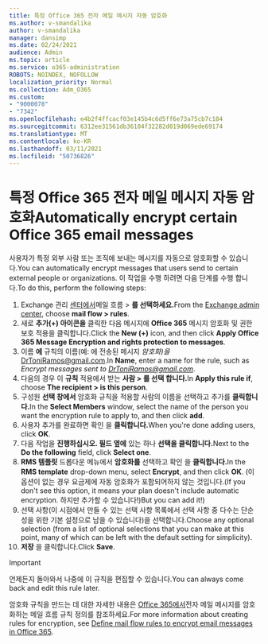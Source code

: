 ```yaml
---
title: 특정 Office 365 전자 메일 메시지 자동 암호화
ms.author: v-smandalika
author: v-smandalika
manager: dansimp
ms.date: 02/24/2021
audience: Admin
ms.topic: article
ms.service: o365-administration
ROBOTS: NOINDEX, NOFOLLOW
localization_priority: Normal
ms.collection: Adm_O365
ms.custom:
- "9000078"
- "7342"
ms.openlocfilehash: e4b2f4ffcacf03e145b4c6d5ff6e73a75cb7c184
ms.sourcegitcommit: 6312ee31561db36104f32282d019d069ede69174
ms.translationtype: MT
ms.contentlocale: ko-KR
ms.lasthandoff: 03/11/2021
ms.locfileid: "50736826"
---
```

# <a name="automatically-encrypt-certain-office-365-email-messages"></a><span data-ttu-id="9f388-102">특정 Office 365 전자 메일 메시지 자동 암호화</span><span class="sxs-lookup"><span data-stu-id="9f388-102">Automatically encrypt certain Office 365 email messages</span></span>

<span data-ttu-id="9f388-103">사용자가 특정 외부 사람 또는 조직에 보내는 메시지를 자동으로 암호화할 수 있습니다.</span><span class="sxs-lookup"><span data-stu-id="9f388-103">You can automatically encrypt messages that users send to certain external people or organizations.</span></span> <span data-ttu-id="9f388-104">이 작업을 수행 하려면 다음 단계를 수행 합니다.</span><span class="sxs-lookup"><span data-stu-id="9f388-104">To do this, perform the following steps:</span></span>

1. <span data-ttu-id="9f388-105">Exchange 관리 [센터에서](https://outlook.office365.com/ecp/)메일 흐름 > **를 선택하세요.**</span><span class="sxs-lookup"><span data-stu-id="9f388-105">From the [Exchange admin center](https://outlook.office365.com/ecp/), choose **mail flow > rules**.</span></span> 
2. <span data-ttu-id="9f388-106">새로 **추가(+) 아이콘을** 클릭한 다음 메시지에 **Office 365** 메시지 암호화 및 권한 보호 적용을 클릭합니다.</span><span class="sxs-lookup"><span data-stu-id="9f388-106">Click the **New (+)** icon, and then click **Apply Office 365 Message Encryption and rights protection to messages**.</span></span>
3. <span data-ttu-id="9f388-107">이름 **에** 규칙의 이름(예: 에 전송된 메시지 *암호화)을* DrToniRamos@gmail.com.</span><span class="sxs-lookup"><span data-stu-id="9f388-107">In **Name**, enter a name for the rule, such as *Encrypt messages sent to DrToniRamos@gmail.com*.</span></span>
4. <span data-ttu-id="9f388-108">다음의 경우 이 **규칙** 적용에서 받는 **사람 > 를 선택 합니다.**</span><span class="sxs-lookup"><span data-stu-id="9f388-108">In **Apply this rule if**, choose **The recipient > is this person**.</span></span> 
5. <span data-ttu-id="9f388-109">구성원 **선택 창에서** 암호화 규칙을 적용할 사람의 이름을 선택하고 추가를 **클릭합니다.**</span><span class="sxs-lookup"><span data-stu-id="9f388-109">In the **Select Members** window, select the name of the person you want the encryption rule to apply to, and then click **add**.</span></span> 
6. <span data-ttu-id="9f388-110">사용자 추가를 완료하면 확인 을 **클릭합니다.**</span><span class="sxs-lookup"><span data-stu-id="9f388-110">When you're done adding users, click **OK**.</span></span>
7. <span data-ttu-id="9f388-111">다음 작업을 **진행하십시오. 필드 옆에** 있는 하나 **선택을 클릭합니다.**</span><span class="sxs-lookup"><span data-stu-id="9f388-111">Next to the **Do the following** field, click **Select one**.</span></span> 
8. <span data-ttu-id="9f388-112">**RMS 템플릿** 드롭다운 메뉴에서 **암호화를** 선택하고 확인 을 **클릭합니다.**</span><span class="sxs-lookup"><span data-stu-id="9f388-112">In the **RMS template** drop-down menu, select **Encrypt**, and then click **OK**.</span></span> <span data-ttu-id="9f388-113">(이 옵션이 없는 경우 요금제에 자동 암호화가 포함되어하지 않는 것입니다.</span><span class="sxs-lookup"><span data-stu-id="9f388-113">(If you don't see this option, it means your plan doesn't include automatic encryption.</span></span> <span data-ttu-id="9f388-114">하지만 추가할 수 있습니다!)</span><span class="sxs-lookup"><span data-stu-id="9f388-114">But you can add it!)</span></span>
9. <span data-ttu-id="9f388-115">선택 사항(이 시점에서 만들 수 있는 선택 사항 목록에서 선택 사항 중 다수는 단순성을 위한 기본 설정으로 남을 수 있습니다)을 선택합니다.</span><span class="sxs-lookup"><span data-stu-id="9f388-115">Choose any optional selection (from a list of optional selections that you can make at this point, many of which can be left with the default setting for simplicity).</span></span>
10. <span data-ttu-id="9f388-116">**저장** 을 클릭합니다.</span><span class="sxs-lookup"><span data-stu-id="9f388-116">Click **Save**.</span></span>

> [!IMPORTANT]
> <span data-ttu-id="9f388-117">언제든지 돌아와서 나중에 이 규칙을 편집할 수 있습니다.</span><span class="sxs-lookup"><span data-stu-id="9f388-117">You can always come back and edit this rule later.</span></span>

<span data-ttu-id="9f388-118">암호화 규칙을 만드는 데 대한 자세한 내용은 [Office 365에서](https://docs.microsoft.com/microsoft-365/compliance/define-mail-flow-rules-to-encrypt-email)전자 메일 메시지를 암호화하는 메일 흐름 규칙 정의를 참조하세요.</span><span class="sxs-lookup"><span data-stu-id="9f388-118">For more information about creating rules for encryption, see [Define mail flow rules to encrypt email messages in Office 365](https://docs.microsoft.com/microsoft-365/compliance/define-mail-flow-rules-to-encrypt-email).</span></span>

